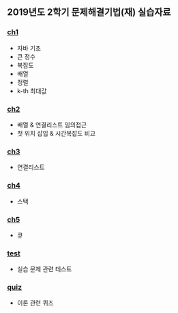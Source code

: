 ## 2019년도 2학기 문제해결기법(재) 실습자료

### [ch1](https://github.com/yks095/SolvingProb/tree/master/src/ch1)
 - 자바 기초
 - 큰 정수
 - 복잡도
 - 배열
 - 정렬
 - k-th 최대값

### [ch2](https://github.com/yks095/SolvingProb/tree/master/src/ch2)
 - 배열 & 연결리스트 임의접근
 - 첫 위치 삽입 & 시간복잡도 비교

### [ch3](https://github.com/yks095/SolvingProb/tree/master/src/ch3)
 - 연결리스트
 
### [ch4](https://github.com/yks095/SolvingProb/tree/master/src/ch4)
 - 스택
 
### [ch5](https://github.com/yks095/SolvingProb/tree/master/src/ch5)
 - 큐

### [test](https://github.com/yks095/SolvingProb/tree/master/src/test)
 - 실습 문제 관련 테스트

### [quiz](https://github.com/yks095/SolvingProb/tree/master/src/quiz)
 - 이론 관련 퀴즈